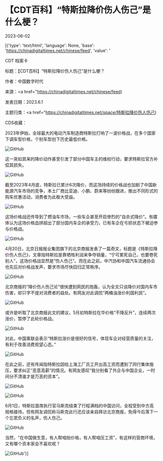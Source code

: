 # 【CDT百科】“特斯拉降价伤人伤己”是什么梗？

2023-06-02

[{'type': 'text/html', 'language': None, 'base': 'https://chinadigitaltimes.net/chinese/feed', 'value': '

CDT 档案卡

标题：【CDT百科】“特斯拉降价伤人伤己”是什么梗？

作者：中国数字时代

来源：<a href="https://chinadigitaltimes.net/chinese/feed)

发表日期：2023.6.1

主题归类：<a href="https://chinadigitaltimes.net/space/特斯拉降价伤人伤己)

CDS收藏：







2023年伊始，全球最大的电动汽车制造商特斯拉打响了一波价格战，在多个国家下调车型价格，个别车型创下历史最低价格。

![GitHub](https://chinadigitaltimes.net/chinese/files/2023/06/image-1685639086041.png)

这一突如其来的降价动作甚至引发了部分中国车主的维权行动，要求特斯拉官方补偿其损失。

![GitHub](https://chinadigitaltimes.net/chinese/files/2023/06/image-1685640625236.png)

截至2023年4月底，特斯拉已累计6次降价，而这场持续的价格战也加剧了中国新能源汽车市场的竞争，本土厂商比亚迪、小鹏、蔚来等纷纷跟进，推出不同形式的购车优惠活动，消费者为此极大受益。

![GitHub](https://chinadigitaltimes.net/chinese/files/2023/06/image-1685640791323.png)

这场价格战还传导到了燃油车市场，一些车企甚至开启惨烈的“自杀式降价”。有媒体认为这场价格血拼超出了部分国内车企的承受力，已有车企在亏损状态下被迫参与价格战。

![GitHub](https://chinadigitaltimes.net/chinese/files/2023/06/image-1685640826564.png)

4月20日，北京日报报业集团旗下的北京商报发表了一篇奇文，标题是《特斯拉降价伤人伤己》，文章指特斯拉是靠牺牲利润来争夺销量，“宁可累死自己，也要卷死别人”，这场价格战显然是“伤人伤己”。而在此之前，中汽协和中国汽车流通协会也先后对价格战发声，要求市场尽快回归正常秩序。

![GitHub](https://chinadigitaltimes.net/chinese/files/2023/06/image-1685639166850.png)

北京商报的“降价伤人伤己论”很快遭到网民的炮轰，认为全文只谈降价对国内车市伤害，却只字不提对消费者的益处。有网友对此调侃“两桶油涨价利国利民”。

![GitHub](https://chinadigitaltimes.net/chinese/files/2023/06/image-1685639459950.png)

或许是听取了北京商报此文的建议，5月初特斯拉在华价格“不降反升”，连续两次涨价，暂停了此轮价格战。

![GitHub](https://chinadigitaltimes.net/chinese/files/2023/06/image-1685641168395.png)

对此，中国乘联会表示“特斯拉涨价是很好的信号，体现车企对经营质量的关注，有利于改善消费观望心态。”

![GitHub](https://chinadigitaltimes.net/chinese/files/2023/06/image-1685639315073.png)

在此之前，还有传闻指特斯拉因给上海工厂员工开出高工资而遭到了同行集体施压，要求纠正“恶意高薪”的情况。有网友感叹“我分别看了外企与中国企业，一时间分不清谁才是万恶的资本”。

![GitHub](https://chinadigitaltimes.net/chinese/files/2023/06/image-1685637354705.png)

![GitHub](https://chinadigitaltimes.net/chinese/files/2023/06/image-1685637454682.png)

6月1日，特斯拉首席执行官马斯克结束了行程满档的中国访问，全程受到中方高规格接待。但有网友调侃称马斯克此行还应该亲自拜访北京商报，免得今后落下一个忘恩负义的名声，伤人伤己。

![GitHub](https://chinadigitaltimes.net/chinese/files/2023/06/image-1685640550372.png)

当然，“在中国做生意，有人帮咱抬价格，有人帮咱压工资”，有这样的营商环境，又有哪个资本家会不喜欢呢？

![GitHub](https://chinadigitaltimes.net/chinese/files/2023/06/image-1685639276306.png)'}]